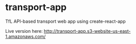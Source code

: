 # transport-app
TfL API-based transport web app using create-react-app

Live version here: http://transport-app.s3-website-us-east-1.amazonaws.com/
